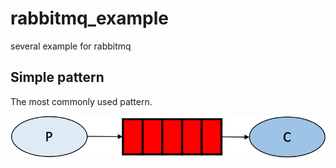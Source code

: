 # rabbitmq_example
 several example for rabbitmq



## Simple pattern

The most commonly used pattern.



![avatar](./doc/simple_pattern.png)

